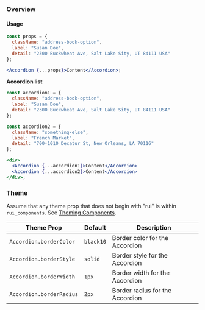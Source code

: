 ### Overview

#### Usage

```jsx
const props = {
  className: "address-book-option",
  label: "Susan Doe",
  detail: "2300 Buckwheat Ave, Salt Lake Sity, UT 84111 USA"
};

<Accordion {...props}>Content</Accordion>;
```

**Accordion list**

```jsx
const accordion1 = {
  className: "address-book-option",
  label: "Susan Doe",
  detail: "2300 Buckwheat Ave, Salt Lake Sity, UT 84111 USA"
};

const accordion2 = {
  className: "something-else",
  label: "French Market",
  detail: "700-1010 Decatur St, New Orleans, LA 70116"
};

<div>
  <Accordion {...accordion1}>Content</Accordion>
  <Accordion {...accordion2}>Content</Accordion>
</div>;
```

### Theme

Assume that any theme prop that does not begin with "rui" is within `rui_components`. See [Theming Components](./#!/Theming%20Components).

| Theme Prop               | Default   | Description                     |
| ------------------------ | --------- | ------------------------------- |
| `Accordion.borderColor`  | `black10` | Border color for the Accordion  |
| `Accordion.borderStyle`  | `solid`   | Border style for the Accordion  |
| `Accordion.borderWidth`  | `1px`     | Border width for the Accordion  |
| `Accordion.borderRadius` | `2px`     | Border radius for the Accordion |
